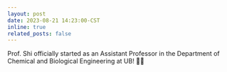 ```yaml
---
layout: post
date: 2023-08-21 14:23:00-CST
inline: true
related_posts: false
---
```


Prof. Shi officially started as an Assistant Professor in the Department of Chemical and Biological Engineering at UB! 🥳🥳
